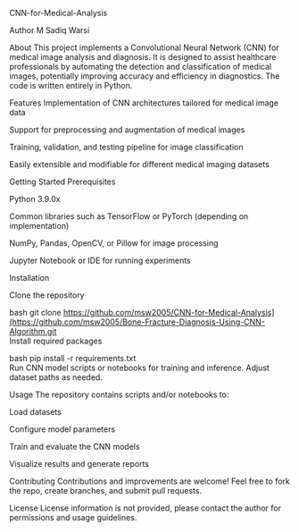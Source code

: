 CNN-for-Medical-Analysis

Author
M Sadiq Warsi

About
This project implements a Convolutional Neural Network (CNN) for medical image analysis and diagnosis. It is designed to assist healthcare professionals by automating the detection and classification of medical images, potentially improving accuracy and efficiency in diagnostics. The code is written entirely in Python.

Features
Implementation of CNN architectures tailored for medical image data

Support for preprocessing and augmentation of medical images

Training, validation, and testing pipeline for image classification

Easily extensible and modifiable for different medical imaging datasets

Getting Started
Prerequisites

Python 3.9.0x

Common libraries such as TensorFlow or PyTorch (depending on implementation)

NumPy, Pandas, OpenCV, or Pillow for image processing

Jupyter Notebook or IDE for running experiments

Installation

Clone the repository

bash
git clone https://github.com/msw2005/CNN-for-Medical-Analysis](https://github.com/msw2005/Bone-Fracture-Diagnosis-Using-CNN-Algorithm.git  
Install required packages

bash
pip install -r requirements.txt  
Run CNN model scripts or notebooks for training and inference. Adjust dataset paths as needed.

Usage
The repository contains scripts and/or notebooks to:

Load datasets

Configure model parameters

Train and evaluate the CNN models

Visualize results and generate reports

Contributing
Contributions and improvements are welcome! Feel free to fork the repo, create branches, and submit pull requests.

License
License information is not provided, please contact the author for permissions and usage guidelines.
